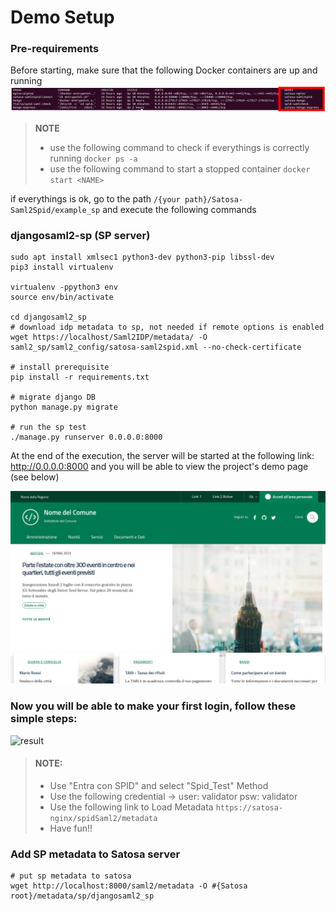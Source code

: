 # Demo Setup

### Pre-requirements

Before starting, make sure that the following Docker containers are up and running 
<img src="../../gallery/docker_container.png">



> **NOTE**
> - use the following command to check if everythings is correctly running ``docker ps -a``
> - use the following command to start a stopped container ``docker start <NAME>``



if everythings is ok, go to the path `/{your path}/Satosa-Saml2Spid/example_sp` and execute the following commands


### djangosaml2-sp (SP server)
````
sudo apt install xmlsec1 python3-dev python3-pip libssl-dev
pip3 install virtualenv

virtualenv -ppython3 env
source env/bin/activate

cd djangosaml2_sp
# download idp metadata to sp, not needed if remote options is enabled
wget https://localhost/Saml2IDP/metadata/ -O saml2_sp/saml2_config/satosa-saml2spid.xml --no-check-certificate

# install prerequisite
pip install -r requirements.txt

# migrate django DB
python manage.py migrate

# run the sp test
./manage.py runserver 0.0.0.0:8000
````

At the end of the execution, the server will be started at the following link: http://0.0.0.0:8000
and you will be able to view the project's demo page (see below)



<img src="../../gallery/djangosaml2_sp.png">




### Now you will be able to make your first login, follow these simple steps:

![result](../../gallery/screen.gif)




> #### NOTE:
>
> - Use "Entra con SPID" and select "Spid_Test" Method 
> - Use the following credential -> user: validator psw: validator
> - Use the following link to Load Metadata `https://satosa-nginx/spidSaml2/metadata`
> - Have fun!!
>





### Add SP metadata to Satosa server
```
# put sp metadata to satosa 
wget http://localhost:8000/saml2/metadata -O #{Satosa root}/metadata/sp/djangosaml2_sp
```

